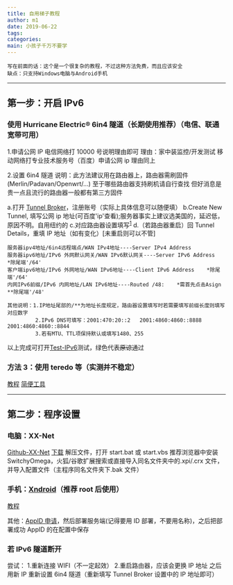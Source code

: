 ```yaml
---
title: 自用梯子教程
author: m1
date: 2019-06-22
tags:
categories:
main: 小孩子千万不要学
---
```


    写在前面的话：这个是一个很复杂的教程，不过这种方法免费，而且应该安全
    缺点：只支持Windows电脑与Android手机

---

## 第一步：开启 IPv6

### 使用 Hurricane Electric® 6in4 隧道（长期使用推荐）（电信、联通宽带可用）

1.申请公网 IP
电信网络打 10000 号说明理由即可 理由：家中装监控/开发测试
移动网络打专业技术服务号（百度）申请公网 ip 理由同上

2.设置 6in4 隧道
说明：此方法建议用在路由器上，路由器需刷固件(Merlin/Padavan/Openwrt/...) 至于哪些路由器支持刷机请自行查找 但好消息是贵一点且流行的路由器一般都有第三方固件

a.打开 [Tunnel Broker](https://tunnelbroker.net/)，注册账号（实际上具体信息可以随便填）
b.Create New Tunnel, 填写公网 ip 地址(可百度'ip'查看);服务器事实上建议选美国的，延迟低，原因不明。自用纽约的
c.对应路由器设置填写<sup>[1]</sup>
d.（若路由器重启）回 Tunnel Details，重填 IP 地址（如有变化）[未重启则可以不管]

[1]: 路由器设置中必填项：

    服务器ipv4地址/6in4远程端点/WAN IPv4地址----Server IPv4 Address
    服务器ipv6地址/IPv6 外网默认网关/WAN IPv6默认网关----Server IPv6 Address    *除尾端'/64'
    客户端ipv6地址/IPv6 外网地址/WAN IPv6地址----Client IPv6 Address    *除尾端'/64'
    内网IPv6前缀/IPv6 内网地址/LAN IPv6地址----Routed /48:    *需首先点击Asign    **除尾端'/48'

    其他说明：1.IP地址尾部的/**为地址长度规定，路由器设置填写时若需要填写前缀长度则填写对应数字
             2.IPv6 DNS可填写：2001:470:20::2   2001:4860:4860::8888    2001:4860:4860::8844
             3.若有MTU、TTL项保持默认或填写1480、255

以上完成可打开[Test-IPv6](https://test-ipv6.com)测试，绿色代表~~原谅~~通过

### 方法 3：使用 teredo 等（实测并不稳定）

[教程](https://github.com/XX-net/XX-Net/wiki/如何开启IPv6)
[简便工具](https://github.com/XX-net/XX-Net/issues/10282)

---

## 第二步：程序设置

### 电脑：XX-Net

[Github-XX-Net](https://github.com/XX-net/XX-Net)
[下载](https://github.com/XX-net/XX-Net/blob/master/code/default/download.md)
解压文件，打开 start.bat 或 start.vbs
推荐浏览器中安装 SwitchyOmega，火狐/谷歌扩展搜索或直接导入同名文件夹中的.xpi/.crx 文件，并导入配置文件（主程序同名文件夹下.bak 文件）

### 手机：[Xndroid](https://github.com/XndroidDev/Xndroid/releases)（推荐 root 后使用）

[教程](https://github.com/XX-net/XX-Net/wiki/安卓版)

其他：[AppID 申请](https://github.com/XX-net/XX-Net/wiki/how-to-create-my-appids)，然后部署服务端(记得要用 ID 部署，不要用名称)，之后把部署成功 AppID 的在配置中保存

### 若 IPv6 隧道断开

尝试： 1.重新连接 WIFI（不一定起效） 2.重启路由器，应该会更换 IP 地址
之后用新 IP 重新设置 6in4 隧道（重新填写 Tunnel Broker 设置中的 IP 地址即可）
